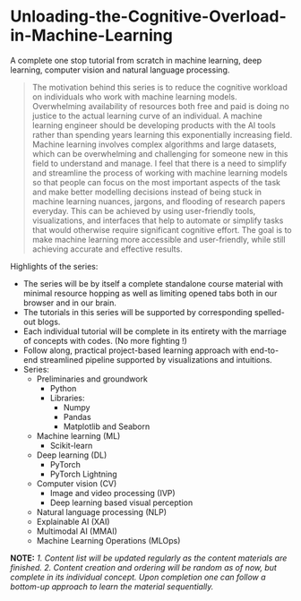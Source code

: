 # Unloading-the-Cognitive-Overload-in-Machine-Learning
A complete one stop tutorial from scratch in machine learning, deep learning, computer vision and natural language processing.

> The motivation behind this series is to reduce the cognitive workload on individuals who work with machine learning models. Overwhelming availability of resources both free and paid is doing no justice to the actual learning curve of an individual. A machine learning engineer should be developing products with the AI tools rather than spending years learning this exponentially increasing field. Machine learning involves complex algorithms and large datasets, which can be overwhelming and challenging for someone new in this field to understand and manage. I feel that there is a need to simplify and streamline the process of working with machine learning models so that people can focus on the most important aspects of the task and make better modelling decisions instead of being stuck in machine learning nuances, jargons, and flooding of research papers everyday. This can be achieved by using user-friendly tools, visualizations, and interfaces that help to automate or simplify tasks that would otherwise require significant cognitive effort. The goal is to make machine learning more accessible and user-friendly, while still achieving accurate and effective results.

Highlights of the series:

* The series will be by itself a complete standalone course material with minimal resource hopping as well as limiting opened tabs both in our browser and in our brain.
* The tutorials in this series will be supported by corresponding spelled-out blogs.
* Each individual tutorial will be complete in its entirety with the marriage of concepts with codes. (No more fighting !)
* Follow along, practical project-based learning approach with end-to-end streamlined pipeline supported by visualizations and intuitions.
* Series:
  * Preliminaries and groundwork
    * Python
    * Libraries:
      * Numpy
      * Pandas
      * Matplotlib and Seaborn
  * Machine learning (ML)
    * Scikit-learn
  * Deep learning (DL)
    * PyTorch
    * PyTorch Lightning
  * Computer vision (CV)
    * Image and video processing (IVP)
    * Deep learning based visual perception
  * Natural language processing (NLP)
  * Explainable AI (XAI)
  * Multimodal AI (MMAI)
  * Machine Learning Operations (MLOps)


**NOTE:**
*1. Content list will be updated regularly as the content materials are finished.*
*2. Content creation and ordering will be random as of now, but complete in its individual concept. Upon completion one can follow a bottom-up approach to learn the material sequentially.*
